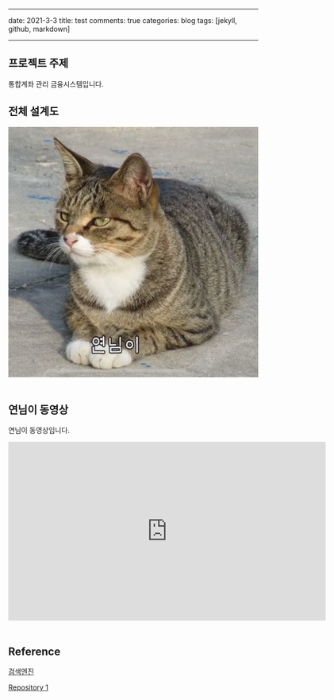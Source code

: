  ---
date: 2021-3-3
title:  test
comments: true
categories: blog
tags: [jekyll, github, markdown]

---

## 프로젝트 주제​

통합계좌 관리 금융시스템입니다.​

## 전체 설계도​

<img src="/architecture.png"/><br> ​

## 연님이 동영상​

연님이 동영상입니다.​

<iframe id="ytplayer" type="text/html" width="640" height="360" src="https://www.youtube.com/embed/qDhOhTtPLng" frameborder="0"></iframe>​

## Reference​

[검색엔진](https://naver.com)​

[Repository 1](https://22mimymi.github.io/helloworld) ​
